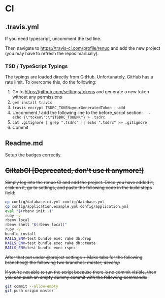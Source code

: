 # CI

## .travis.yml

If you need typescript, uncomment the tsd line.

Then navigate to https://travis-ci.com/profile/renuo and add the new project (you may have to refresh the repos manually).

### TSD / TypeScript Typings

The typings are loaded directly from GitHub. Unfortunately, GitHub has a rate limit. To overcome this, do the following:

1. Go to https://github.com/settings/tokens and generate a new token without any permissions
2. ```gem install travis```
3. ```travis encrypt TSDRC_TOKEN=yourGeneratedToken --add```
4. Uncomment / add the following line to the before_script section: ```  - echo {\"token\":\"$TSDRC_TOKEN\"} > .tsdrc```
5. ```cat .gitignore | grep ".tsdrc" || echo ".tsdrc" >> .gitignore```
6. Commit

## Readme.md

Setup the badges correctly.

## ~~GiltabCI [Deprecated, don't use it anymore!]~~

~~Simply log into the renuo CI and add the project. Once you have added it, click on it, go to settings, and paste the
following code in the build steps field:~~

```sh
cp config/database.ci.yml config/database.yml
cp config/application.example.yml config/application.yml
eval "$(rbenv init -)"
ruby -v
rbenv local
rbenv shell "$(rbenv local)"
ruby -v
bundle install
RAILS_ENV=test bundle exec rake db:drop
RAILS_ENV=test bundle exec rake db:create
RAILS_ENV=test bundle exec rspec
```

~~After that put under @project settings > Make tabs for the following branches@ the following two branches: _master_, _develop_~~

~~If you're not able to run the script because there is no commit visible, then you can push an empty dummy commit with the following commands:~~

```sh
git commit --allow-empty
git push origin master
```
